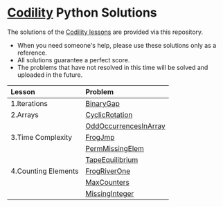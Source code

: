 <a href="https://app.codility.com/programmers/">Codility</a> Python Solutions
=====

The solutions of the <a href="https://app.codility.com/programmers/">Codility lessons</a> are provided via this repository.  
* When you need someone's help, please use these solutions only as a reference.  
* All solutions guarantee a perfect score.
* The problems that have not resolved in this time will be solved and uploaded in the future.

|Lesson|Problem|
|:---|:---|
|1.Iterations|<a href="https://medium.com/@young200405/codility-lesson-01-binarygap-df4f303d77aa">BinaryGap</a>|
|2.Arrays|<a href="https://medium.com/@young200405/codility-lesson-02-1-cyclicrotation-5d177f8ef064">CyclicRotation</a>|
||<a href="https://medium.com/@young200405/codility-lesson-02-2-oddoccurrencesinarray-ec5098a83f43">OddOccurrencesInArray</a>|
|3.Time Complexity|<a href="https://medium.com/@young200405/codility-lesson-03-1-frogjmp-31b44303156e">FrogJmp</a>|
||<a href="https://medium.com/@young200405/codility-lesson-03-2-permmissingelem-5154660bae2a">PermMissingElem</a>|
||<a href="https://medium.com/@young200405/codility-lesson-03-3-tapeequilibrium-8c8d8fb6e5c0">TapeEquilibrium</a>|
|4.Counting Elements|<a href="https://medium.com/@young200405/codility-lesson-04-1-frogriverone-ad89e58572e0">FrogRiverOne</a>|
||<a href="https://medium.com/@young200405/codility-lesson-04-2-maxcounters-1c2101df32f9">MaxCounters</a>|
||<a href="https://medium.com/@young200405/codility-lesson-04-3-missinginteger-249f4f638e72">MissingInteger</a>|
